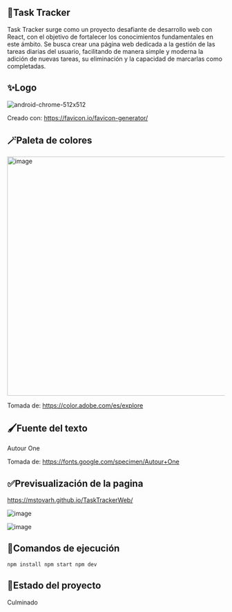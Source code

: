 ## 🩷Task Tracker

Task Tracker surge como un proyecto desafiante de desarrollo web con React, con el objetivo de fortalecer los conocimientos fundamentales en este ámbito. Se busca crear una página web dedicada a la gestión de las tareas diarias del usuario, facilitando de manera simple y moderna la adición de nuevas tareas, su eliminación y la capacidad de marcarlas como completadas.

## ✨Logo

![android-chrome-512x512](https://github.com/mstovarh/TaskTrackerWeb/assets/107591274/a62c595c-caa9-4756-82f7-6110e93daa8c)

Creado con: <a>https://favicon.io/favicon-generator/</a>

## 🪄Paleta de colores

<img width="554" alt="image" src="https://github.com/mstovarh/TaskTrackerWeb/assets/107591274/d1d4fca7-32d6-429e-a6a6-54024ad8b9b8">

Tomada de: <a>https://color.adobe.com/es/explore</a>

## 🖌Fuente del texto

Autour One

Tomada de: <a>https://fonts.google.com/specimen/Autour+One</a>

## ✅Previsualización de la pagina

<a>https://mstovarh.github.io/TaskTrackerWeb/</a>

![image](https://github.com/mstovarh/TaskTrackerWeb/assets/107591274/c2ab0a56-3ed7-4723-9cbb-f76c80899349)

![image](https://github.com/mstovarh/TaskTrackerWeb/assets/107591274/4e5176e9-1741-46d9-acea-961934c31a08)

## 📙Comandos de ejecución

<code>npm install
npm start
npm dev
</code>

## 📌Estado del proyecto

Culminado
